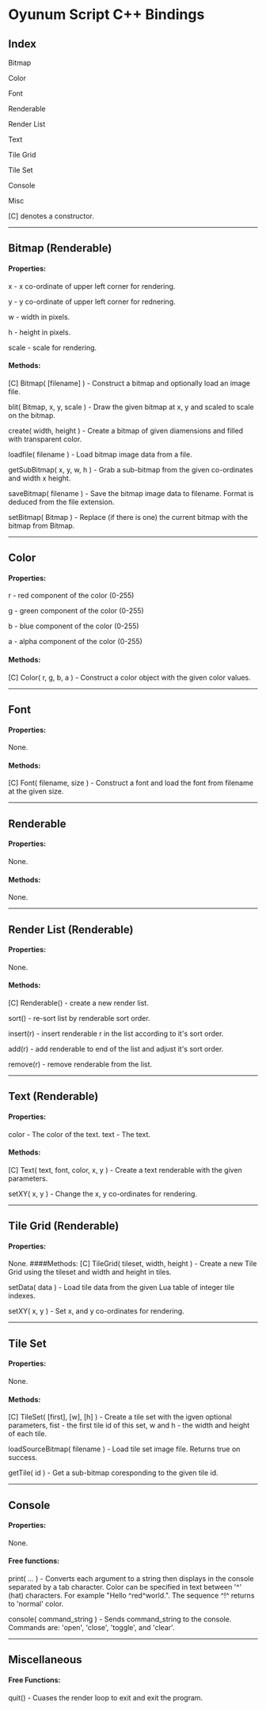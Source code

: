 Oyunum Script C++ Bindings
==========================

Index
-------
Bitmap

Color

Font

Renderable

Render List

Text

Tile Grid

Tile Set

Console

Misc

[C] denotes a constructor.
***
Bitmap (Renderable)
---------------------
#### Properties:
x	-	x co-ordinate of upper left corner for rendering.

y	-	y co-ordinate of upper left corner for rednering.

w	-	width in pixels.

h	-	height in pixels.

scale	-	scale for rendering.

#### Methods:
[C] Bitmap( [filename] )	-	Construct a bitmap and optionally load an image file.

blit( Bitmap, x, y, scale )	-	Draw the given bitmap at x, y and scaled to scale on the bitmap.

create( width, height )	-	Create a bitmap of given diamensions and filled with transparent color.

loadfile( filename )	-	Load bitmap image data from a file.

getSubBitmap( x, y, w, h )	-	Grab a sub-bitmap from the given co-ordinates and width x height.

saveBitmap( filename )	-	Save the bitmap image data to filename. Format is deduced from the file extension.

setBitmap( Bitmap )	-	Replace (if there is one) the current bitmap with the bitmap from Bitmap.

***
Color
-------
#### Properties:
r	-	red component of the color (0-255)

g	-	green component of the color (0-255)

b	-	blue component of the color (0-255)

a	-	alpha component of the color (0-255)

#### Methods:
[C] Color( r, g, b, a )	-	Construct a color object with the given color values.
***
Font
------
#### Properties:
None.
#### Methods:
[C] Font( filename, size )	-	Construct a font and load the font from filename at the given size.
***
Renderable
------------
#### Properties:
None.
#### Methods:
None.
***
Render List (Renderable)
--------------------------
#### Properties:
None.
#### Methods:
[C] Renderable()	-	create a new render list.

sort()	-	re-sort list by renderable sort order.

insert(r)	-	insert renderable r in the list according to it's sort order.

add(r)	-	add renderable to end of the list and adjust it's sort order.

remove(r)	-	remove renderable from the list.
***
Text (Renderable)
-------------------
#### Properties:
color	-	The color of the text.
text	-	The text.
#### Methods:
[C] Text( text, font, color, x, y )	-	Create a text renderable with the given parameters.

setXY( x, y )	-	Change the x, y co-ordinates for rendering.
***
Tile Grid (Renderable)
------------------------
#### Properties:
None.
####Methods:
[C] TileGrid( tileset, width, height )	-	Create a new Tile Grid using the tileset and width and height in tiles.

setData( data )	-	Load tile data from the given Lua table of integer tile indexes.

setXY( x, y )	-	Set x, and y co-ordinates for rendering.
***
Tile Set
----------
#### Properties:
None.
#### Methods:
[C] TileSet( [first], [w], [h] )	-	Create a tile set with the igven optional parameters, fist - the first tile id of this set, w and h - the width and height of each tile.

loadSourceBitmap( filename )	-	Load tile set image file. Returns true on success.

getTile( id )	-	Get a sub-bitmap coresponding to the given tile id.
***
Console
---------
#### Properties:
None.
#### Free functions:
print( ... )	-	Converts each argument to a string then displays in the console separated by a tab character. Color can be specified in text between '^' (hat) characters. For example "Hello ^red^world.". The sequence ^!^ returns to 'normal' color.

console( command_string )	-	Sends command_string to the console. Commands are: 'open', 'close', 'toggle', and 'clear'.
***
Miscellaneous
---------------
#### Free Functions:
quit()	-	Cuases the render loop to exit and exit the program.
